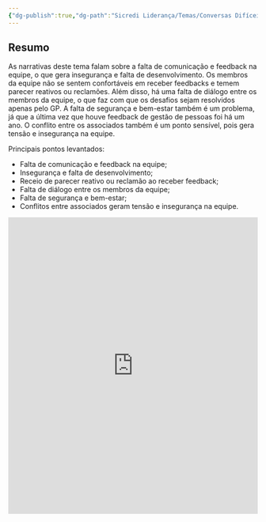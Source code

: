```yaml
---
{"dg-publish":true,"dg-path":"Sicredi Liderança/Temas/Conversas Difíceis.md","permalink":"/Sicredi Liderança/Temas/Conversas Difíceis/"}
---
```


## Resumo

As narrativas deste tema falam sobre a falta de comunicação e feedback na equipe, o que gera insegurança e falta de desenvolvimento. Os membros da equipe não se sentem confortáveis em receber feedbacks e temem parecer reativos ou reclamões. Além disso, há uma falta de diálogo entre os membros da equipe, o que faz com que os desafios sejam resolvidos apenas pelo GP. A falta de segurança e bem-estar também é um problema, já que a última vez que houve feedback de gestão de pessoas foi há um ano. O conflito entre os associados também é um ponto sensível, pois gera tensão e insegurança na equipe. 

Principais pontos levantados:
- Falta de comunicação e feedback na equipe;
- Insegurança e falta de desenvolvimento;
- Receio de parecer reativo ou reclamão ao receber feedback;
- Falta de diálogo entre os membros da equipe;
- Falta de segurança e bem-estar;
- Conflitos entre associados geram tensão e insegurança na equipe.

<iframe src="https://embed.kumu.io/598e4b6df9852be9805829249b81063d" width="100%" height="600" frameborder="0"></iframe>

